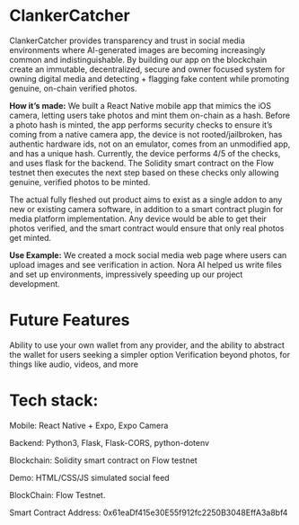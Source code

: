 # ClankerCatcher

ClankerCatcher provides transparency and trust in social media environments where AI-generated images are becoming increasingly common and indistinguishable. By building our app on the blockchain create an immutable, decentralized, secure and owner focused system for owning digital media and detecting + flagging fake content while promoting genuine, on-chain verified photos.

**How it’s made:** We built a React Native mobile app that mimics the iOS camera, letting users take photos and mint them on-chain as a hash. Before a photo hash is minted, the app performs security checks to ensure it’s coming from a native camera app, the device is not rooted/jailbroken, has authentic hardware ids, not on an emulator, comes from an unmodified app, and has a unique hash. Currently, the device performs 4/5 of the checks, and uses flask for the backend. The Solidity smart contract on the Flow testnet then executes the next step based on these checks only allowing genuine, verified photos to be minted. 

The actual fully fleshed out product aims to exist as a single addon to any new or existing camera software, in addition to a smart contract plugin for media platform implementation. Any device would be able to get their photos verified, and the smart contract would ensure that only real photos get minted.

**Use Example:** We created a mock social media web page where users can upload images and see verification in action. Nora AI helped us write files and set up environments, impressively speeding up our project development. 


# Future Features
Ability to use your own wallet from any provider, and the ability to abstract the wallet for users seeking a simpler option
Verification beyond photos, for things like audio, videos, and more 



# Tech stack:

Mobile: React Native + Expo, Expo Camera

Backend: Python3, Flask, Flask-CORS, python-dotenv

Blockchain: Solidity smart contract on Flow testnet

Demo: HTML/CSS/JS simulated social feed

BlockChain: Flow Testnet.

Smart Contract Address: 0x61eaDf415e30E55f912fc2250B3048EffA3a8bf4
